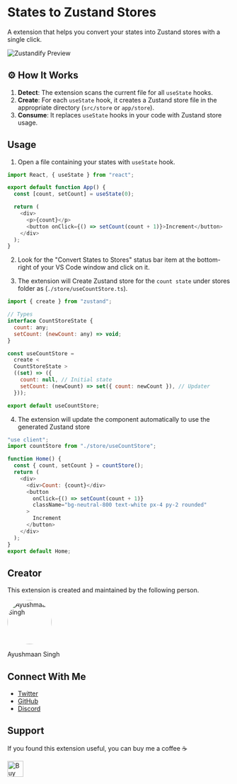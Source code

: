 # States to Zustand Stores

A extension that helps you convert your states into Zustand stores with a single click.

![Zustandify Preview](https://i.ibb.co/Br12pn3/Zustandify-Preview.png)

## ⚙️ How It Works

1. **Detect**: The extension scans the current file for all `useState` hooks.
2. **Create**: For each `useState` hook, it creates a Zustand store file in the appropriate directory (`src/store` or `app/store`).
3. **Consume**: It replaces `useState` hooks in your code with Zustand store usage.

## Usage

1. Open a file containing your states with `useState` hook.

```javascript
import React, { useState } from "react";

export default function App() {
  const [count, setCount] = useState(0);

  return (
    <div>
      <p>{count}</p>
      <button onClick={() => setCount(count + 1)}>Increment</button>
    </div>
  );
}
```

2. Look for the "Convert States to Stores" status bar item at the bottom-right of your VS Code window and click on it.

3. The extension will Create Zustand store for the `count state` under stores folder as (`./store/useCountStore.ts`).

```javascript
import { create } from "zustand";

// Types
interface CountStoreState {
  count: any;
  setCount: (newCount: any) => void;
}

const useCountStore =
  create <
  CountStoreState >
  ((set) => ({
    count: null, // Initial state
    setCount: (newCount) => set({ count: newCount }), // Updater
  }));

export default useCountStore;
```

4. The extension will update the component automatically to use the generated Zustand store

```javascript
"use client";
import countStore from "./store/useCountStore";

function Home() {
  const { count, setCount } = countStore();
  return (
    <div>
      <div>Count: {count}</div>
      <button
        onClick={() => setCount(count + 1)}
        className="bg-neutral-800 text-white px-4 py-2 rounded"
      >
        Increment
      </button>
    </div>
  );
}
export default Home;
```

## Creator

This extension is created and maintained by the following person.

<img src="https://i.ibb.co/SBH4G8V/Avatar.jpg" alt="Ayushmaan Singh" width="100" height="100" style="border-radius: 50%;">

Ayushmaan Singh

## Connect With Me

- [Twitter](https://twitter.com/ayushmxxn)
- [GitHub](https://github.com/ayushmxxn)
- [Discord](https://discord.com/invite/kzk6uWey3g)

## Support

If you found this extension useful, you can buy me a coffee ☕️

<a href="https://ko-fi.com/ayushmxxn" target="_blank">
    <a href='https://ko-fi.com/H2H6WCASE' target='_blank'><img height='36' style='border:0px;height:36px;' src='https://storage.ko-fi.com/cdn/kofi1.png?v=6' border='0' alt='Buy Me a Coffee at ko-fi.com' /></a>
</a>
